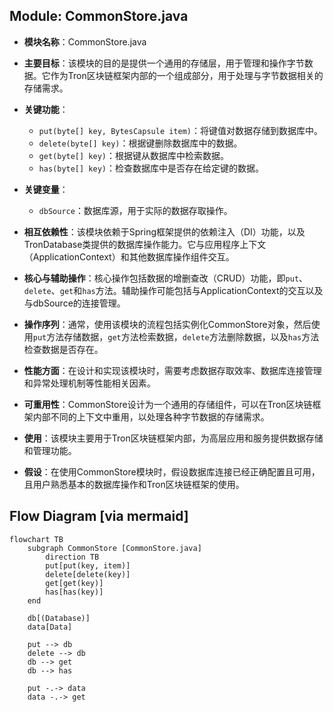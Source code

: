 ## Module: CommonStore.java
- **模块名称**：CommonStore.java

- **主要目标**：该模块的目的是提供一个通用的存储层，用于管理和操作字节数据。它作为Tron区块链框架内部的一个组成部分，用于处理与字节数据相关的存储需求。

- **关键功能**：
  - `put(byte[] key, BytesCapsule item)`：将键值对数据存储到数据库中。
  - `delete(byte[] key)`：根据键删除数据库中的数据。
  - `get(byte[] key)`：根据键从数据库中检索数据。
  - `has(byte[] key)`：检查数据库中是否存在给定键的数据。

- **关键变量**：
  - `dbSource`：数据库源，用于实际的数据存取操作。

- **相互依赖性**：该模块依赖于Spring框架提供的依赖注入（DI）功能，以及TronDatabase类提供的数据库操作能力。它与应用程序上下文（ApplicationContext）和其他数据库操作组件交互。

- **核心与辅助操作**：核心操作包括数据的增删查改（CRUD）功能，即`put`、`delete`、`get`和`has`方法。辅助操作可能包括与ApplicationContext的交互以及与dbSource的连接管理。

- **操作序列**：通常，使用该模块的流程包括实例化CommonStore对象，然后使用`put`方法存储数据，`get`方法检索数据，`delete`方法删除数据，以及`has`方法检查数据是否存在。

- **性能方面**：在设计和实现该模块时，需要考虑数据存取效率、数据库连接管理和异常处理机制等性能相关因素。

- **可重用性**：CommonStore设计为一个通用的存储组件，可以在Tron区块链框架内部不同的上下文中重用，以处理各种字节数据的存储需求。

- **使用**：该模块主要用于Tron区块链框架内部，为高层应用和服务提供数据存储和管理功能。

- **假设**：在使用CommonStore模块时，假设数据库连接已经正确配置且可用，且用户熟悉基本的数据库操作和Tron区块链框架的使用。
## Flow Diagram [via mermaid]
```mermaid
flowchart TB
    subgraph CommonStore [CommonStore.java]
        direction TB
        put[put(key, item)]
        delete[delete(key)]
        get[get(key)]
        has[has(key)]
    end

    db[(Database)]
    data[Data]

    put --> db
    delete --> db
    db --> get
    db --> has

    put -.-> data
    data -.-> get
```
